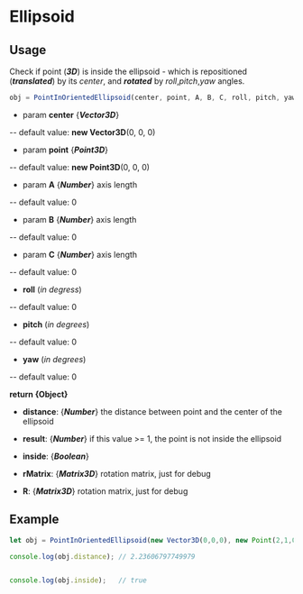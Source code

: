 # Ellipsoid
## Usage
Check if point (***3D***) is inside the ellipsoid - which is repositioned (***translated***) by its *center*, and ***rotated*** by *roll*,*pitch*,*yaw* angles.
```javascript
obj = PointInOrientedEllipsoid(center, point, A, B, C, roll, pitch, yaw)
```
- param **center** {***Vector3D***}

-- default value: **new Vector3D**(0, 0, 0)

- param **point** {***Point3D***}

-- default value: **new Point3D**(0, 0, 0)

- param **A** {***Number***} axis length

-- default value: 0

- param **B** {***Number***} axis length

-- default value: 0

- param **C** {***Number***} axis length

-- default value: 0

- **roll** (*in degress*)

-- default value: 0

- **pitch** (*in degrees*)

-- default value: 0

- **yaw** (*in degrees*)

-- default value: 0

**return {Object}**

- **distance**: {***Number***} the distance between point and the center of the ellipsoid

- **result**: {***Number***} if this value >= 1, the point is not inside the ellipsoid

- **inside**: {***Boolean***}

- **rMatrix**: {***Matrix3D***} rotation matrix, just for debug

- **R**: {***Matrix3D***} rotation matrix, just for debug

## Example

```javascript
let obj = PointInOrientedEllipsoid(new Vector3D(0,0,0), new Point(2,1,0), 4, 2, 2, 0, 0, 0);

console.log(obj.distance); // 2.23606797749979


console.log(obj.inside);   // true
```

